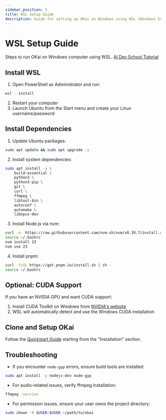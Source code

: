 ```yaml
---
sidebar_position: 5
title: WSL Setup Guide
description: Guide for setting up OKai on Windows using WSL (Windows Subsystem for Linux)
---
```


# WSL Setup Guide
Steps to run OKai on Windows computer using WSL.
[AI Dev School Tutorial](https://www.youtube.com/watch?v=ArptLpQiKfI)


## Install WSL

1. Open PowerShell as Administrator and run:
```powershell
wsl --install
```

2. Restart your computer
3. Launch Ubuntu from the Start menu and create your Linux username/password

## Install Dependencies

1. Update Ubuntu packages:
```bash
sudo apt update && sudo apt upgrade -y
```

2. Install system dependencies:
```bash
sudo apt install -y \
    build-essential \
    python3 \
    python3-pip \
    git \
    curl \
    ffmpeg \
    libtool-bin \
    autoconf \
    automake \
    libopus-dev
```

3. Install Node.js via nvm:
```bash
curl -o- https://raw.githubusercontent.com/nvm-sh/nvm/v0.39.7/install.sh | bash
source ~/.bashrc
nvm install 23
nvm use 23
```

4. Install pnpm:
```bash
curl -fsSL https://get.pnpm.io/install.sh | sh -
source ~/.bashrc
```

## Optional: CUDA Support

If you have an NVIDIA GPU and want CUDA support:

1. Install CUDA Toolkit on Windows from [NVIDIA's website](https://developer.nvidia.com/cuda-downloads)
2. WSL will automatically detect and use the Windows CUDA installation

## Clone and Setup OKai

Follow the [Quickstart Guide](../quickstart.md) starting from the "Installation" section.

## Troubleshooting

- If you encounter `node-gyp` errors, ensure build tools are installed:
```bash
sudo apt install -y nodejs-dev node-gyp
```

- For audio-related issues, verify ffmpeg installation:
```bash
ffmpeg -version
```

- For permission issues, ensure your user owns the project directory:
```bash
sudo chown -R $USER:$USER ~/path/to/okai
```